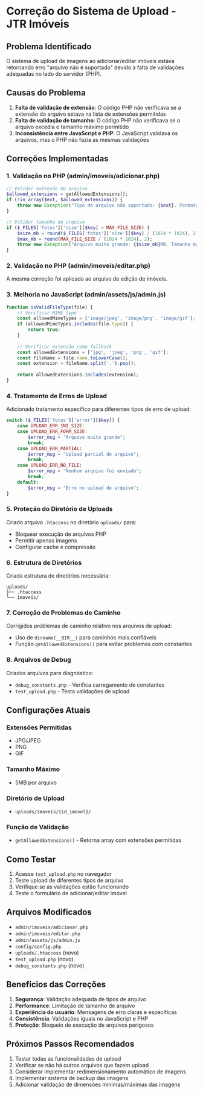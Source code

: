 # Correção do Sistema de Upload - JTR Imóveis

## Problema Identificado

O sistema de upload de imagens ao adicionar/editar imóveis estava retornando erro "arquivo não é suportado" devido à falta de validações adequadas no lado do servidor (PHP).

## Causas do Problema

1. **Falta de validação de extensão**: O código PHP não verificava se a extensão do arquivo estava na lista de extensões permitidas
2. **Falta de validação de tamanho**: O código PHP não verificava se o arquivo excedia o tamanho máximo permitido
3. **Inconsistência entre JavaScript e PHP**: O JavaScript validava os arquivos, mas o PHP não fazia as mesmas validações

## Correções Implementadas

### 1. Validação no PHP (admin/imoveis/adicionar.php)

```php
// Validar extensão do arquivo
$allowed_extensions = getAllowedExtensions();
if (!in_array($ext, $allowed_extensions)) {
    throw new Exception("Tipo de arquivo não suportado: {$ext}. Formatos aceitos: " . implode(', ', $allowed_extensions));
}

// Validar tamanho do arquivo
if ($_FILES['fotos']['size'][$key] > MAX_FILE_SIZE) {
    $size_mb = round($_FILES['fotos']['size'][$key] / (1024 * 1024), 2);
    $max_mb = round(MAX_FILE_SIZE / (1024 * 1024), 2);
    throw new Exception("Arquivo muito grande: {$size_mb}MB. Tamanho máximo permitido: {$max_mb}MB");
}
```

### 2. Validação no PHP (admin/imoveis/editar.php)

A mesma correção foi aplicada ao arquivo de edição de imóveis.

### 3. Melhoria no JavaScript (admin/assets/js/admin.js)

```javascript
function isValidFileType(file) {
    // Verificar MIME type
    const allowedMimeTypes = ['image/jpeg', 'image/png', 'image/gif'];
    if (allowedMimeTypes.includes(file.type)) {
        return true;
    }
    
    // Verificar extensão como fallback
    const allowedExtensions = ['jpg', 'jpeg', 'png', 'gif'];
    const fileName = file.name.toLowerCase();
    const extension = fileName.split('.').pop();
    
    return allowedExtensions.includes(extension);
}
```

### 4. Tratamento de Erros de Upload

Adicionado tratamento específico para diferentes tipos de erro de upload:

```php
switch ($_FILES['fotos']['error'][$key]) {
    case UPLOAD_ERR_INI_SIZE:
    case UPLOAD_ERR_FORM_SIZE:
        $error_msg = "Arquivo muito grande";
        break;
    case UPLOAD_ERR_PARTIAL:
        $error_msg = "Upload parcial do arquivo";
        break;
    case UPLOAD_ERR_NO_FILE:
        $error_msg = "Nenhum arquivo foi enviado";
        break;
    default:
        $error_msg = "Erro no upload do arquivo";
}
```

### 5. Proteção do Diretório de Uploads

Criado arquivo `.htaccess` no diretório `uploads/` para:
- Bloquear execução de arquivos PHP
- Permitir apenas imagens
- Configurar cache e compressão

### 6. Estrutura de Diretórios

Criada estrutura de diretórios necessária:
```
uploads/
├── .htaccess
└── imoveis/
```

### 7. Correção de Problemas de Caminho

Corrigidos problemas de caminho relativo nos arquivos de upload:
- Uso de `dirname(__DIR__)` para caminhos mais confiáveis
- Função `getAllowedExtensions()` para evitar problemas com constantes

### 8. Arquivos de Debug

Criados arquivos para diagnóstico:
- `debug_constants.php` - Verifica carregamento de constantes
- `test_upload.php` - Testa validações de upload

## Configurações Atuais

### Extensões Permitidas
- JPG/JPEG
- PNG
- GIF

### Tamanho Máximo
- 5MB por arquivo

### Diretório de Upload
- `uploads/imoveis/{id_imovel}/`

### Função de Validação
- `getAllowedExtensions()` - Retorna array com extensões permitidas

## Como Testar

1. Acesse `test_upload.php` no navegador
2. Teste upload de diferentes tipos de arquivo
3. Verifique se as validações estão funcionando
4. Teste o formulário de adicionar/editar imóvel

## Arquivos Modificados

- `admin/imoveis/adicionar.php`
- `admin/imoveis/editar.php`
- `admin/assets/js/admin.js`
- `config/config.php`
- `uploads/.htaccess` (novo)
- `test_upload.php` (novo)
- `debug_constants.php` (novo)

## Benefícios das Correções

1. **Segurança**: Validação adequada de tipos de arquivo
2. **Performance**: Limitação de tamanho de arquivo
3. **Experiência do usuário**: Mensagens de erro claras e específicas
4. **Consistência**: Validações iguais no JavaScript e PHP
5. **Proteção**: Bloqueio de execução de arquivos perigosos

## Próximos Passos Recomendados

1. Testar todas as funcionalidades de upload
2. Verificar se não há outros arquivos que fazem upload
3. Considerar implementar redimensionamento automático de imagens
4. Implementar sistema de backup das imagens
5. Adicionar validação de dimensões mínimas/máximas das imagens
